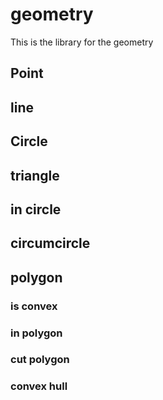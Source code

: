 # geometry

This is the library for the geometry

## Point

## line
## Circle

## triangle

## in circle
## circumcircle

## polygon

### is convex
### in polygon
### cut polygon
### convex hull